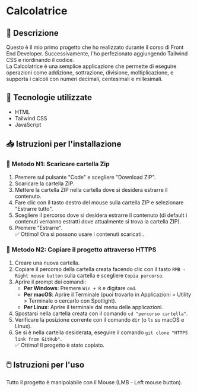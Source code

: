 # Calcolatrice

## 📝 Descrizione
Questo è il mio primo progetto che ho realizzato durante il corso di Front End Developer. Successivamente, l'ho perfezionato aggiungendo Tailwind CSS e riordinando il codice.
<br>La Calcolatrice è una semplice applicazione che permette di eseguire operazioni come addizione, sottrazione, divisione, moltiplicazione, e supporta i calcoli con numeri decimali, centesimali e millesimali.</br>

## 🔧 Tecnologie utilizzate
- HTML
- Tailwind CSS
- JavaScript

## 📥 Istruzioni per l'installazione

  ### :small_blue_diamond: Metodo N1: Scaricare cartella Zip
  1. Premere sul pulsante "Code" e scegliere "Download ZIP".
  2. Scaricare la cartella ZIP.
  3. Mettere la cartella ZIP nella cartella dove si desidera estrarre il contenuto.
  4. Fare clic con il tasto destro del mouse sulla cartella ZIP e selezionare "Estrarre tutto".
  5. Scegliere il percorso dove si desidera estrarre il contenuto (di default i contenuti verranno estratti dove attualmente si trova la cartella ZIP).
  6. Premere "Estrarre".
  <br>✅ Ottimo! Ora si possono usare i contenuti scaricati..</br>

### :small_blue_diamond: Metodo N2: Copiare il progetto attraverso HTTPS
1. Creare una nuova cartella.
2. Copiare il percorso della cartella creata facendo clic con il tasto `RMB - Right mouse button` sulla cartella e scegliere `Copia percorso`.
3. Aprire il prompt dei comandi:
    - **Per Windows**: Premere `Win + R` e digitare `cmd`.
    - **Per macOS**: Aprire il Terminale (puoi trovarlo in Applicazioni > Utility > Terminale o cercarlo con Spotlight).
    - **Per Linux**: Aprire il terminale dal menu delle applicazioni.
4. Spostarsi nella cartella creata con il comando `cd "percorso cartella"`.
5. Verificare la posizione corrente con il comando `dir` (o `ls` su macOS e Linux).
6. Se si è nella cartella desiderata, eseguire il comando `git clone "HTTPS link from GitHub"`.
<br>✅ Ottimo! Il progetto è stato copiato.</br>

## 🖱️ Istruzioni per l'uso
Tutto il progetto è manipolabile con il Mouse (LMB - Left mouse button).
